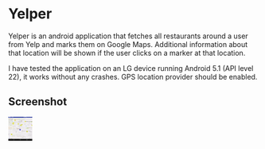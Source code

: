 # Yelper
Yelper is an android application that fetches all restaurants around a user from Yelp and marks them on Google Maps. Additional information about that location will be shown if the user clicks on a marker at that location.

I have tested the application on an LG device running Android 5.1 (API level 22), it works without any crashes. GPS location provider should be enabled.

## Screenshot
<a href="url"><img src="https://github.com/sairajm/Yelper/blob/master/screenshots/main.png" align="left" height="48" width="48" ></a>

